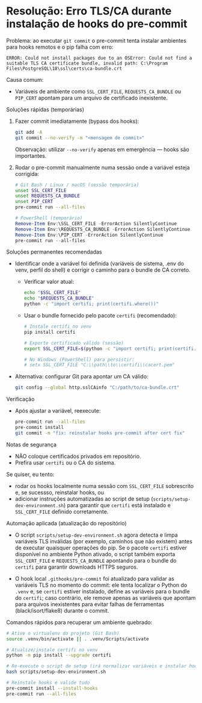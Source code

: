 # Resolução: Erro TLS/CA durante instalação de hooks do pre-commit

Problema: ao executar `git commit` o pre-commit tenta instalar ambientes para hooks remotos e o pip falha com erro:

```
ERROR: Could not install packages due to an OSError: Could not find a suitable TLS CA certificate bundle, invalid path: C:\Program Files\PostgreSQL\18\ssl\certs\ca-bundle.crt
```

Causa comum:

- Variáveis de ambiente como `SSL_CERT_FILE`, `REQUESTS_CA_BUNDLE` ou `PIP_CERT` apontam para um arquivo de certificado inexistente.

Soluções rápidas (temporárias)

1. Fazer commit imediatamente (bypass dos hooks):

   ```bash
   git add -A
   git commit --no-verify -m "<mensagem de commit>"
   ```

   Observação: utilizar `--no-verify` apenas em emergência — hooks são importantes.

2. Rodar o pre-commit manualmente numa sessão onde a variável esteja corrigida:

   ```bash
   # Git Bash / Linux / macOS (sessão temporária)
   unset SSL_CERT_FILE
   unset REQUESTS_CA_BUNDLE
   unset PIP_CERT
   pre-commit run --all-files
   ```

   ```powershell
   # PowerShell (temporário)
   Remove-Item Env:\SSL_CERT_FILE -ErrorAction SilentlyContinue
   Remove-Item Env:\REQUESTS_CA_BUNDLE -ErrorAction SilentlyContinue
   Remove-Item Env:\PIP_CERT -ErrorAction SilentlyContinue
   pre-commit run --all-files
   ```

Soluções permanentes recomendadas

- Identificar onde a variável foi definida (variáveis de sistema, .env do venv, perfil do shell) e corrigir o caminho para o bundle de CA correto.
  - Verificar valor atual:

    ```bash
    echo "$SSL_CERT_FILE"
    echo "$REQUESTS_CA_BUNDLE"
    python -c "import certifi; print(certifi.where())"
    ```

  - Usar o bundle fornecido pelo pacote `certifi` (recomendado):

    ```bash
    # Instale certifi no venv
    pip install certifi

    # Exporte certificado válido (sessão)
    export SSL_CERT_FILE=$(python -c "import certifi; print(certifi.where())")

    # No Windows (PowerShell) para persistir:
    # setx SSL_CERT_FILE "C:\\path\\to\\certifi\\cacert.pem"
    ```

- Alternativa: configurar Git para apontar um CA válido:

  ```bash
  git config --global http.sslCAinfo "C:/path/to/ca-bundle.crt"
  ```

Verificação

- Após ajustar a variável, reexecute:

  ```bash
  pre-commit run --all-files
  pre-commit install
  git commit -m "fix: reinstalar hooks pre-commit after cert fix"
  ```

Notas de segurança

- NÃO coloque certificados privados em repositório.
- Prefira usar `certifi` ou o CA do sistema.

Se quiser, eu tento:

- rodar os hooks localmente numa sessão com `SSL_CERT_FILE` sobrescrito e, se sucessso, reinstalar hooks, ou
- adicionar instruções automatizadas ao script de setup (`scripts/setup-dev-environment.sh`) para garantir que `certifi` está instalado e `SSL_CERT_FILE` definido corretamente.

Automação aplicada (atualização do repositório)

- O script `scripts/setup-dev-environment.sh` agora detecta e limpa variáveis TLS inválidas (por exemplo, caminhos que não existem) antes de executar quaisquer operações do pip. Se o pacote `certifi` estiver disponível no ambiente Python ativado, o script também exporta `SSL_CERT_FILE` e `REQUESTS_CA_BUNDLE` apontando para o bundle do `certifi` para garantir downloads HTTPS seguros.

- O hook local `.githooks/pre-commit` foi atualizado para validar as variáveis TLS no momento do commit: ele tenta localizar o Python do `.venv` e, se `certifi` estiver instalado, define as variáveis para o bundle do `certifi`; caso contrário, ele remove apenas as variáveis que apontam para arquivos inexistentes para evitar falhas de ferramentas (black/isort/flake8) durante o commit.

Comandos rápidos para recuperar um ambiente quebrado:

```bash
# Ative o virtualenv do projeto (Git Bash)
source .venv/bin/activate || . .venv/Scripts/activate

# Atualize/instale certifi no venv
python -m pip install --upgrade certifi

# Re-execute o script de setup (irá normalizar variáveis e instalar hooks)
bash scripts/setup-dev-environment.sh

# Reinstale hooks e valide tudo
pre-commit install --install-hooks
pre-commit run --all-files
```
